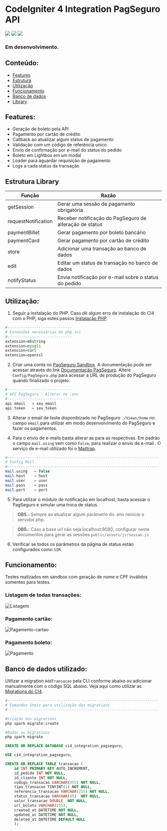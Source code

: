 # CodeIgniter 4  Integration PagSeguro API
![](https://img.shields.io/github/issues-raw/matheuscastroweb/ci4-integration-pagseguro) ![](https://img.shields.io/github/contributors/matheuscastroweb/ci4-integration-pagseguro) ![](https://img.shields.io/github/stars/matheuscastroweb/ci4-integration-pagseguro) 

### Em desenvolvimento.

## Conteúdo:

- [Features](#features "Features")
- [Estrutura](#estrutura "Estrutura")
- [Utilização](#utiliza%C3%A7%C3%A3o "Utilização")
- [Funcionamento](#funcionamento "Funcionamento")
- [Banco de dados](#banco-de-dados-utilizado "Banco de dados")
- [Library](https://github.com/matheuscastroweb/ci4-integration-pagseguro/ "Library")


## Features:

- Geração de boleto pela API
- Pagamento por cartão de crédito
- Callback ao atualizar algum status de pagamento
- Validação com um código de referência unico
- Envio de confirmação por e-mail do status do pedido
- Boleto em Lightbox em um modal
- Loader para aguardar requisição de pagamento
- Logs a cada status da transação

## Estrutura Library
| Função | Razão |
| ------ | ------ |
| getSession | Gerar uma sessão de pagamento obrigatória| 
| requestNotification | Receber notificação do PagSeguro de alteração de status |
| paymentBillet | Gerar pagamento por boleto bancário |
| paymentCard | Gerar pagamento por cartão de crédito | 
| store | Adicionar uma transação ao banco de dados | 
| edit | Editar um status de transação no banco de dados |
| notifyStatus | Envia notificação por e-mail sobre o status do pedido | 


## Utilização:

1. Seguir a instalação do PHP. Caso dê algum erro de instalação do CI4 com o PHP, siga estes passos [Instalação PHP](https://github.com/matheuscastroweb/ci4-crud/blob/master/README.md "Instalação PHP").

```php
#-----------------------------
# Extensões necessárias do php.ini
#-----------------------------
extension=mbstring
extension=mysqli
extension=curl
extension=openssl
```

2.  Criar uma conta no [PagSeguro Sandbox](https://sandbox.pagseguro.uol.com.br/ "PagSeguro Sandbox"). A documentação pode ser acessar através do link [Documentação PagSeguro](https://dev.pagseguro.uol.com.br/docs "Documentação PagSeguro"). Altere `Config/PagSeguro.php` para acessar a URL de produção do PagSeguro quando finalizado o projeto.

```php
#-----------------------------
# API PagSeguro - Alterar no .env
#-----------------------------
api.email	= seu_email
api.token	= seu_token
```

3. Alterar o email de teste disponibizado no PagSeguro `./Views/home` no campo `email` para utilizar em modo desenvolvimento do PagSeguro e fazer os pagamentos. 

4. Para o envio de e-mails basta alterar as para as respectivas. Em padrão o campo `mail.using` vem como `false`, para realizar o envio de e-mail . O serviço de e-mail utilizado foi o [Mailtrap](https://mailtrap.io/ "Mailtrap").

```php
#--------------------------------------------------------------------
# Config Mail
#--------------------------------------------------------------------
mail.using   = false
mail.host    = host
mail.user    = user
mail.pass    = pass
mail.port    = port
```

5. Para utilizar o módulo de notificação em localhost, basta acessar o PagSeguro e simular uma troca de status.

> **OBS.:** Sempre ao atualizar algum parâmetro do .env reinicie o servidor php.

> **OBS.:** Caso a base url não seja localhost:8080, configurar neste documentos para gerar as sessões `public/assets/js/sessao.js `

6. Verificar se todos os parâmetros da página de status estão configurados como `SIM`. 

## Funcionamento:
Testes realizados em sandbox com geração de nome e CPF inválidos somentes para testes. 

### Listagem de todas transações:

![Listagem](https://user-images.githubusercontent.com/45601574/70375547-a4350a80-18dd-11ea-8999-5a4b33df7d44.png)

### Pagamento cartão:

![Pagamento-cartao](https://user-images.githubusercontent.com/45601574/70101423-90568380-1613-11ea-9f03-adfea52c4329.gif)

### Pagamento boleto:

![Pagamento](https://user-images.githubusercontent.com/45601574/70101422-90568380-1613-11ea-9bb8-da7de6576753.gif)

## Banco de dados utilizado:
Utilizar a migration `AddTransacao` pela CLI conforme abaixo ou adicionar manualmente com o código SQL abaixo. Veja aqui como utilizar as [Migrations do CI4](https://codeigniter4.github.io/userguide/dbmgmt/migration.html#command-line-tools "Migrations do CI4").


```php
#--------------------------------------------------------------------
# Comandos úteis para utilização das migrations
#--------------------------------------------------------------------

#Criação das migrations
php spark migrate:create

#Rodar as migrations
php spark migrate

```

```sql
CREATE OR REPLACE DATABASE ci4_integration_pagseguro;
```

```sql
USE ci4_integration_pagseguro;

CREATE OR REPLACE TABLE transacao (
    id INT PRIMARY KEY AUTO_INCREMENT,
    id_pedido INT NOT NULL,
    id_cliente INT NOT NULL, 
    codigo_transacao VARCHAR(255) NOT NULL,
    tipo_transacao TINYINT(1) NOT NULL,
    referencia_transacao VARCHAR(255) NOT NULL,
    status_transacao VARCHAR(45)  NOT NULL,
    valor_transacao DOUBLE  NOT NULL,
    url_boleto VARCHAR(255),
    created_at DATETIME NOT NULL,
    updated_at DATETIME NOT NULL,
    deleted_at DATETIME DEFAULT NULL 
    );
```

